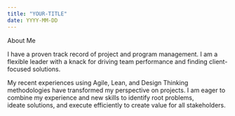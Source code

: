 ```yaml
---
title: "YOUR-TITLE"
date: YYYY-MM-DD
---
```

About Me

I have a proven track record of project and program management. I am a flexible leader with a knack for driving team performance and finding client-focused solutions.

My recent experiences using Agile, Lean, and Design Thinking methodologies have transformed my perspective on projects. I am eager to combine my experience and new skills to identify root problems, ideate solutions, and execute efficiently to create value for all stakeholders.
